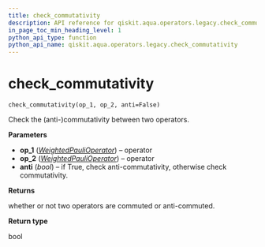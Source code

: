 ```yaml
---
title: check_commutativity
description: API reference for qiskit.aqua.operators.legacy.check_commutativity
in_page_toc_min_heading_level: 1
python_api_type: function
python_api_name: qiskit.aqua.operators.legacy.check_commutativity
---
```


# check\_commutativity

<span id="qiskit.aqua.operators.legacy.check_commutativity" />

`check_commutativity(op_1, op_2, anti=False)`

Check the (anti-)commutativity between two operators.

**Parameters**

*   **op\_1** ([*WeightedPauliOperator*](qiskit.aqua.operators.legacy.WeightedPauliOperator "qiskit.aqua.operators.legacy.WeightedPauliOperator")) – operator
*   **op\_2** ([*WeightedPauliOperator*](qiskit.aqua.operators.legacy.WeightedPauliOperator "qiskit.aqua.operators.legacy.WeightedPauliOperator")) – operator
*   **anti** (*bool*) – if True, check anti-commutativity, otherwise check commutativity.

**Returns**

whether or not two operators are commuted or anti-commuted.

**Return type**

bool


